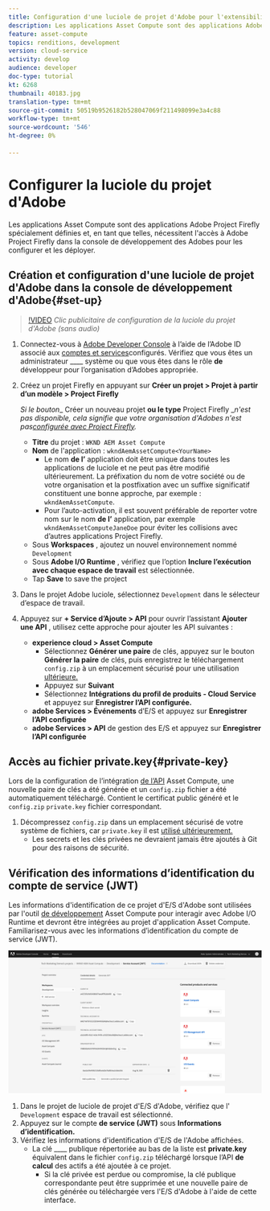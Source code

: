 ```yaml
---
title: Configuration d'une luciole de projet d'Adobe pour l'extensibilité de calcul des ressources
description: Les applications Asset Compute sont des applications Adobe Project Firefly spécialement définies et, en tant que telles, nécessitent l'accès à Adobe Project Firefly dans la console de développement des Adobes pour les configurer et les déployer.
feature: asset-compute
topics: renditions, development
version: cloud-service
activity: develop
audience: developer
doc-type: tutorial
kt: 6268
thumbnail: 40183.jpg
translation-type: tm+mt
source-git-commit: 50519b9526182b528047069f211498099e3a4c88
workflow-type: tm+mt
source-wordcount: '546'
ht-degree: 0%

---
```



# Configurer la luciole du projet d&#39;Adobe

Les applications Asset Compute sont des applications Adobe Project Firefly spécialement définies et, en tant que telles, nécessitent l&#39;accès à Adobe Project Firefly dans la console de développement des Adobes pour les configurer et les déployer.

## Création et configuration d&#39;une luciole de projet d&#39;Adobe dans la console de développement d&#39;Adobe{#set-up}

>[!VIDEO](https://video.tv.adobe.com/v/40183/?quality=12&learn=on)
_Clic publicitaire de configuration de la luciole du projet d&#39;Adobe (sans audio)_

1. Connectez-vous à [Adobe Developer Console](https://console.adobe.io) à l’aide de l’Adobe ID associé aux [comptes et services](./accounts-and-services.md)configurés. Vérifiez que vous êtes un administrateur ____ système ou que vous êtes dans le rôle __de__ développeur pour l’organisation d’Adobes appropriée.
1. Créez un projet Firefly en appuyant sur __Créer un projet > Projet à partir d’un modèle > Project Firefly__

   _Si le bouton__ Créer un nouveau projet __ou le type__ Project Firefly __n&#39;est pas disponible, cela signifie que votre organisation d&#39;Adobes n&#39;est pas[configurée avec Project Firefly](#request-adobe-project-firefly)._

   + __Titre__ du projet : `WKND AEM Asset Compute`
   + __Nom__ de l&#39;application : `wkndAemAssetCompute<YourName>`
      + Le nom __de l’__ application doit être unique dans toutes les applications de luciole et ne peut pas être modifié ultérieurement. La préfixation du nom de votre société ou de votre organisation et la postfixation avec un suffixe significatif constituent une bonne approche, par exemple : `wkndAemAssetCompute`.
      + Pour l’auto-activation, il est souvent préférable de reporter votre nom sur le nom __de l’__ application, par exemple `wkndAemAssetComputeJaneDoe` pour éviter les collisions avec d’autres applications Project Firefly.
   + Sous __Workspaces__ , ajoutez un nouvel environnement nommé `Development`
   + Sous __Adobe I/O Runtime__ , vérifiez que l’option __Inclure l’exécution avec chaque espace de travail__ est sélectionnée.
   + Tap __Save__ to save the project
1. Dans le projet Adobe luciole, sélectionnez `Development` dans le sélecteur d’espace de travail.
1. Appuyez sur __+ Service d’Ajoute > API__ pour ouvrir l’assistant __Ajouter une API__ , utilisez cette approche pour ajouter les API suivantes :

   + __experience cloud > Asset Compute__
      + Sélectionnez __Générer une paire__ de clés, appuyez sur le bouton __Générer la paire__ de clés, puis enregistrez le téléchargement `config.zip` à un emplacement sécurisé pour une utilisation [ultérieure.](#private-key)
      + Appuyez sur __Suivant__
      + Sélectionnez __Intégrations du profil de produits - Cloud Service__ et appuyez sur __Enregistrer l’API configurée.__
   + __adobe Services > Événements__ d’E/S et appuyez sur __Enregistrer l’API configurée__
   + __adobe Services > API__ de gestion des E/S et appuyez sur __Enregistrer l’API configurée__

## Accès au fichier private.key{#private-key}

Lors de la configuration de l’intégration [de l’API](#set-up) Asset Compute, une nouvelle paire de clés a été générée et un `config.zip` fichier a été automatiquement téléchargé. Contient le certificat public généré et le `config.zip` `private.key` fichier correspondant.

1. Décompressez `config.zip` dans un emplacement sécurisé de votre système de fichiers, car `private.key` il est [utilisé ultérieurement.](../develop/environment-variables.md)
   + Les secrets et les clés privées ne devraient jamais être ajoutés à Git pour des raisons de sécurité.

## Vérification des informations d’identification du compte de service (JWT)

Les informations d&#39;identification de ce projet d&#39;E/S d&#39;Adobe sont utilisées par l&#39;outil [de développement](../develop/development-tool.md) Asset Compute pour interagir avec Adobe I/O Runtime et devront être intégrées au projet d&#39;application Asset Compute. Familiarisez-vous avec les informations d’identification du compte de service (JWT).

![Informations d’identification du compte Adobe Developer Service](./assets/firefly/service-account.png)

1. Dans le projet de luciole de projet d&#39;E/S d&#39;Adobe, vérifiez que l&#39; `Development` espace de travail est sélectionné.
1. Appuyez sur le compte __de service (JWT)__ sous __Informations d’identification.__
1. Vérifiez les informations d&#39;identification d&#39;E/S de l&#39;Adobe affichées.
   + La clé ____ publique répertoriée au bas de la liste est __private.key__ équivalent dans le fichier `config.zip` téléchargé lorsque l’API __de calcul__ des actifs a été ajoutée à ce projet.
      + Si la clé privée est perdue ou compromise, la clé publique correspondante peut être supprimée et une nouvelle paire de clés générée ou téléchargée vers l&#39;E/S d&#39;Adobe à l&#39;aide de cette interface.
